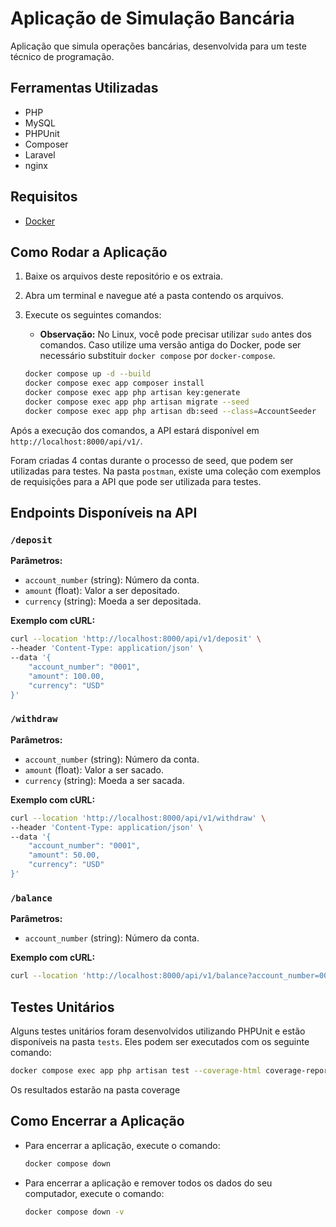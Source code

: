 # Aplicação de Simulação Bancária

Aplicação que simula operações bancárias, desenvolvida para um teste técnico de programação.

## Ferramentas Utilizadas

*   PHP
*   MySQL
*   PHPUnit
*   Composer
*   Laravel
*   nginx

## Requisitos

*   [Docker](https://docs.docker.com/desktop/)

## Como Rodar a Aplicação

1.  Baixe os arquivos deste repositório e os extraia.
2.  Abra um terminal e navegue até a pasta contendo os arquivos.
3.  Execute os seguintes comandos:

    *   **Observação:** No Linux, você pode precisar utilizar `sudo` antes dos comandos. Caso utilize uma versão antiga do Docker, pode ser necessário substituir `docker compose` por `docker-compose`.

    ```bash
    docker compose up -d --build
    docker compose exec app composer install
    docker compose exec app php artisan key:generate
    docker compose exec app php artisan migrate --seed
    docker compose exec app php artisan db:seed --class=AccountSeeder
    ```

Após a execução dos comandos, a API estará disponível em `http://localhost:8000/api/v1/`.

Foram criadas 4 contas durante o processo de seed, que podem ser utilizadas para testes. Na pasta `postman`, existe uma coleção com exemplos de requisições para a API que pode ser utilizada para testes.

## Endpoints Disponíveis na API

### `/deposit`

**Parâmetros:**

*   `account_number` (string): Número da conta.
*   `amount` (float): Valor a ser depositado.
*   `currency` (string): Moeda a ser depositada.

**Exemplo com cURL:**

```bash
curl --location 'http://localhost:8000/api/v1/deposit' \
--header 'Content-Type: application/json' \
--data '{
    "account_number": "0001",
    "amount": 100.00,
    "currency": "USD"
}'
```

### `/withdraw`

**Parâmetros:**

*   `account_number` (string): Número da conta.
*   `amount` (float): Valor a ser sacado.
*   `currency` (string): Moeda a ser sacada.

**Exemplo com cURL:**

```bash
curl --location 'http://localhost:8000/api/v1/withdraw' \
--header 'Content-Type: application/json' \
--data '{
    "account_number": "0001",
    "amount": 50.00,
    "currency": "USD"
}'
```

### `/balance`

**Parâmetros:**

*   `account_number` (string): Número da conta.

**Exemplo com cURL:**

```bash
curl --location 'http://localhost:8000/api/v1/balance?account_number=0001'
```

## Testes Unitários

Alguns testes unitários foram desenvolvidos utilizando PHPUnit e estão disponíveis na pasta `tests`. Eles podem ser executados com os seguinte comando:

```bash
docker compose exec app php artisan test --coverage-html coverage-report
```
Os resultados estarão na pasta coverage

## Como Encerrar a Aplicação

*   Para encerrar a aplicação, execute o comando:

    ```bash
    docker compose down
    ```

*   Para encerrar a aplicação e remover todos os dados do seu computador, execute o comando:

    ```bash
    docker compose down -v
    ```
